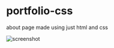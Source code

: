 # portfolio-css
about page made using just html and css


![screenshot](https://user-images.githubusercontent.com/54506860/205477843-1d3c94ac-cab9-453e-b7f4-f490b00186d0.png)
